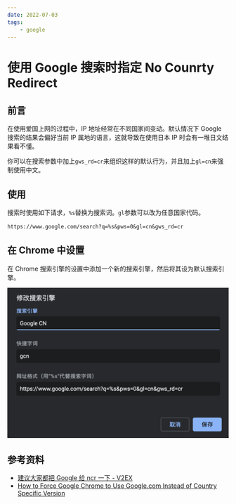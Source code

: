 ```yaml
---
date: 2022-07-03
tags:
    - google
---
```


# 使用 Google 搜索时指定 No Counrty Redirect

## 前言

在使用爱国上网的过程中，IP 地址经常在不同国家间变动。默认情况下 Google 搜索的结果会偏好当前 IP 属地的语言，这就导致在使用日本 IP 时会有一堆日文结果看不懂。

你可以在搜索参数中加上`gws_rd=cr`来组织这样的默认行为，并且加上`gl=cn`来强制使用中文。

## 使用

搜索时使用如下请求，`%s`替换为搜索词。`gl`参数可以改为任意国家代码。

```txt
https://www.google.com/search?q=%s&pws=0&gl=cn&gws_rd=cr
```

## 在 Chrome 中设置

在 Chrome 搜索引擎的设置中添加一个新的搜索引擎，然后将其设为默认搜索引擎。

![image-20220703002722383](google-no-counrty-redirect.assets/image-20220703002722383.png)

## 参考资料

- [建议大家都把 Google 给 ncr 一下 - V2EX](https://v2ex.com/t/770093)
- [How to Force Google Chrome to Use Google.com Instead of Country Specific Version](http://www.thesempost.com/force-google-chrome-to-use-google-com-not-country-version/)
